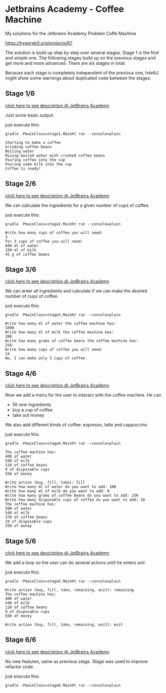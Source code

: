 # Jetbrains Academy - Coffee Machine

My solutions for the Jetbrains Academy Problem Coffe Machine

https://hyperskill.org/projects/67

The solution is build up step by step over several stages. 
Stage 1 is the first and simple one. The following stages 
build up on the previous stages and get more and more advanced.
There are six stages in total.

Because each stage is completely independent of the previous one,
IntelliJ might show some warnings about duplicated code between 
the stages.

## Stage 1/6

[click here to see description @ JetBrains Academy](https://hyperskill.org/projects/67/stages/360/implement)

Just some basic output.

just execute this:

    gradle -PmainClass=stage1.MainKt run --console=plain
    
    Starting to make a coffee
    Grinding coffee beans
    Boiling water
    Mixing boiled water with crushed coffee beans
    Pouring coffee into the cup
    Pouring some milk into the cup
    Coffee is ready!

## Stage 2/6

[click here to see description @ JetBrains Academy](https://hyperskill.org/projects/67/stages/361/implement)

We can calculate the ingredients for a given number of cups of coffee.

just execute this:

    gradle -PmainClass=stage2.MainKt run --console=plain
    
    Write how many cups of coffee you will need:
    3
    For 3 cups of coffee you will need:
    600 ml of water
    150 ml of milk
    45 g of coffee beans    

## Stage 3/6

[click here to see description @ JetBrains Academy](https://hyperskill.org/projects/67/stages/362/implement)

We can enter all ingredients and calculate if we can make the desired number of cups of coffee.

just execute this:

    gradle -PmainClass=stage3.MainKt run --console=plain
    
    Write how many ml of water the coffee machine has:
    1000
    Write how many ml of milk the coffee machine has:
    300
    Write how many grams of coffee beans the coffee machine has:
    250
    Write how many cups of coffee you will need:
    14
    No, I can make only 5 cups of coffee    

## Stage 4/6

[click here to see description @ JetBrains Academy](https://hyperskill.org/projects/67/stages/363/implement)

Now we add a menu for the user to interact with the coffee machine. He can
* fill new ingredients
* buy a cup of coffee
* take out money

We also add different kinds of coffee: espresso, latte and cappuccino

just execute this:

    gradle -PmainClass=stage4.MainKt run --console=plain
    
    The coffee machine has:
    400 of water
    540 of milk
    120 of coffee beans
    9 of disposable cups
    550 of money
    
    Write action (buy, fill, take): fill
    Write how many ml of water do you want to add: 100
    Write how many ml of milk do you want to add: 0
    Write how many grams of coffee beans do you want to add: 250
    Write how many disposable cups of coffee do you want to add: 10
    The coffee machine has:
    500 of water
    540 of milk
    370 of coffee beans
    19 of disposable cups
    550 of money

## Stage 5/6

[click here to see description @ JetBrains Academy](https://hyperskill.org/projects/67/stages/364/implement)

We add a loop so the user can do several actions until he enters _exit_.

just execute this:

    gradle -PmainClass=stage5.MainKt run --console=plain

    Write action (buy, fill, take, remaining, exit): remaining
    The coffee machine has:
    400 of water
    540 of milk
    120 of coffee beans
    9 of disposable cups
    550 of money
    
    Write action (buy, fill, take, remaining, exit): exit

## Stage 6/6

[click here to see description @ JetBrains Academy](https://hyperskill.org/projects/67/stages/365/implement)

No new features, same as previous stage. Stage was used to improve refactor code.

just execute this:

    gradle -PmainClass=stage6.MainKt run --console=plain 
